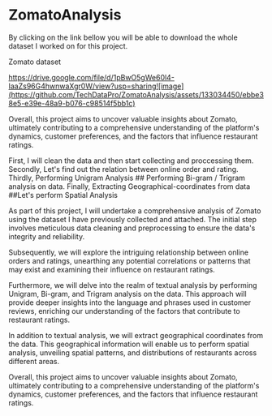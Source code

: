 # ZomatoAnalysis

By clicking on the link bellow you will be able to download the whole dataset I worked on for this project. 

Zomato dataset 

 https://drive.google.com/file/d/1pBwO5gWe60l4-IaaZs96G4hwnwaXgr0W/view?usp=sharing![image](https://github.com/TechDataPro/ZomatoAnalysis/assets/133034450/ebbe38e5-e39e-48a9-b076-c98514f5bb1c)



 Overall, this project aims to uncover valuable insights about Zomato, ultimately contributing to a comprehensive understanding of the platform's dynamics, customer preferences, and the factors that influence restaurant ratings.

First, I will clean the data and then start collecting and proccessing them. Secondly,  Let's find out the relation between online order and rating. 
Thirdly, Performing Unigram Analysis ## Performing Bi-gram / Trigram analysis on data. 
Finally, Extracting Geographical-coordinates from data ##Let's perform Spatial Analysis


As part of this project, I will undertake a comprehensive analysis of Zomato using the dataset I have previously collected and attached. The initial step involves meticulous data cleaning and preprocessing to ensure the data's integrity and reliability.

Subsequently, we will explore the intriguing relationship between online orders and ratings, unearthing any potential correlations or patterns that may exist and examining their influence on restaurant ratings.


Furthermore, we will delve into the realm of textual analysis by performing Unigram, Bi-gram, and Trigram analysis on the data. This approach will provide deeper insights into the language and phrases used in customer reviews, enriching our understanding of the factors that contribute to restaurant ratings.


In addition to textual analysis, we will extract geographical coordinates from the data. This geographical information will enable us to perform spatial analysis, unveiling spatial patterns, and distributions of restaurants across different areas.


Overall, this project aims to uncover valuable insights about Zomato, ultimately contributing to a comprehensive understanding of the platform's dynamics, customer preferences, and the factors that influence restaurant ratings.
